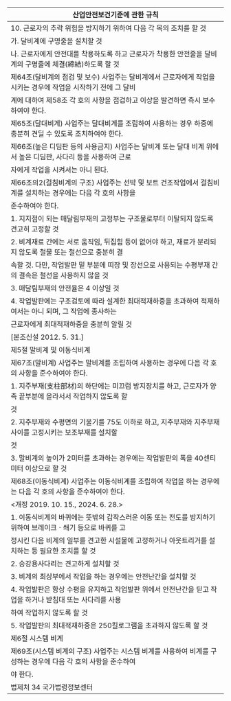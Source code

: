 | 산업안전보건기준에 관한 규칙 |
| --- |
| 10. 근로자의 추락 위험을 방지하기 위하여 다음 각 목의 조치를 할 것 |
| 가. 달비계에 구명줄을 설치할 것 |
| 나. 근로자에게 안전대를 착용하도록 하고 근로자가 착용한 안전줄을 달비계의 구명줄에 체결(締結)하도록 할 것 |
| 제64조(달비계의 점검 및 보수) 사업주는 달비계에서 근로자에게 작업을 시키는 경우에 작업을 시작하기 전에 그 달비 |
| 계에 대하여 제58조 각 호의 사항을 점검하고 이상을 발견하면 즉시 보수하여야 한다. |
| 제65조(달대비계) 사업주는 달대비계를 조립하여 사용하는 경우 하중에 충분히 견딜 수 있도록 조치하여야 한다. |
| 제66조(높은 디딤판 등의 사용금지) 사업주는 달비계 또는 달대 비계 위에서 높은 디딤판, 사다리 등을 사용하여 근로 |
| 자에게 작업을 시켜서는 아니 된다. |
| 제66조의2(걸침비계의 구조) 사업주는 선박 및 보트 건조작업에서 걸침비계를 설치하는 경우에는 다음 각 호의 사항을 |
| 준수하여야 한다. |
| 1. 지지점이 되는 매달림부재의 고정부는 구조물로부터 이탈되지 않도록 견고히 고정할 것 |
| 2. 비계재료 간에는 서로 움직임, 뒤집힘 등이 없어야 하고, 재료가 분리되지 않도록 철물 또는 철선으로 충분히 결 |
| 속할 것. 다만, 작업발판 밑 부분에 띠장 및 장선으로 사용되는 수평부재 간의 결속은 철선을 사용하지 않을 것 |
| 3. 매달림부재의 안전율은 4 이상일 것 |
| 4. 작업발판에는 구조검토에 따라 설계한 최대적재하중을 초과하여 적재하여서는 아니 되며, 그 작업에 종사하는 |
| 근로자에게 최대적재하중을 충분히 알릴 것 |
| [본조신설 2012. 5. 31.] |
| 제5절 말비계 및 이동식비계 |
| 제67조(말비계) 사업주는 말비계를 조립하여 사용하는 경우에 다음 각 호의 사항을 준수하여야 한다. |
| 1. 지주부재(支柱部材)의 하단에는 미끄럼 방지장치를 하고, 근로자가 양측 끝부분에 올라서서 작업하지 않도록 할 |
| 것 |
| 2. 지주부재와 수평면의 기울기를 75도 이하로 하고, 지주부재와 지주부재 사이를 고정시키는 보조부재를 설치할 |
| 것 |
| 3. 말비계의 높이가 2미터를 초과하는 경우에는 작업발판의 폭을 40센티미터 이상으로 할 것 |
| 제68조(이동식비계) 사업주는 이동식비계를 조립하여 작업을 하는 경우에는 다음 각 호의 사항을 준수하여야 한다. |
| <개정 2019. 10. 15., 2024. 6. 28.> |
| 1. 이동식비계의 바퀴에는 뜻밖의 갑작스러운 이동 또는 전도를 방지하기 위하여 브레이크ㆍ쐐기 등으로 바퀴를 고 |
| 정시킨 다음 비계의 일부를 견고한 시설물에 고정하거나 아웃트리거를 설치하는 등 필요한 조치를 할 것 |
| 2. 승강용사다리는 견고하게 설치할 것 |
| 3. 비계의 최상부에서 작업을 하는 경우에는 안전난간을 설치할 것 |
| 4. 작업발판은 항상 수평을 유지하고 작업발판 위에서 안전난간을 딛고 작업을 하거나 받침대 또는 사다리를 사용 |
| 하여 작업하지 않도록 할 것 |
| 5. 작업발판의 최대적재하중은 250킬로그램을 초과하지 않도록 할 것 |
| 제6절 시스템 비계 |
| 제69조(시스템 비계의 구조) 사업주는 시스템 비계를 사용하여 비계를 구성하는 경우에 다음 각 호의 사항을 준수하여 |
| 야 한다. |
| 법제처                                                            34                                                       국가법령정보센터 |
